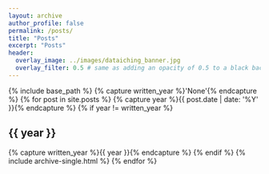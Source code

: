 ```yaml
---
layout: archive
author_profile: false
permalink: /posts/
title: "Posts"
excerpt: "Posts"
header:
  overlay_image: ../images/dataiching_banner.jpg
  overlay_filter: 0.5 # same as adding an opacity of 0.5 to a black background
---
```


{% include base_path %}
{% capture written_year %}'None'{% endcapture %}
{% for post in site.posts %}
{% capture year %}{{ post.date | date: '%Y' }}{% endcapture %}
{% if year != written_year %}
<h2 id="{{ year | slugify }}" class="archive__subtitle">{{ year }}</h2>
{% capture written_year %}{{ year }}{% endcapture %}
{% endif %}
{% include archive-single.html %}
{% endfor %}
